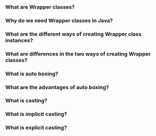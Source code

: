 ### What are Wrapper classes?

### Why do we need Wrapper classes in Java?

### What are the different ways of creating Wrapper class instances?

### What are differences in the two ways of creating Wrapper classes?

### What is auto boxing?

### What are the advantages of auto boxing?

### What is casting?

### What is implicit casting?

### What is explicit casting?
